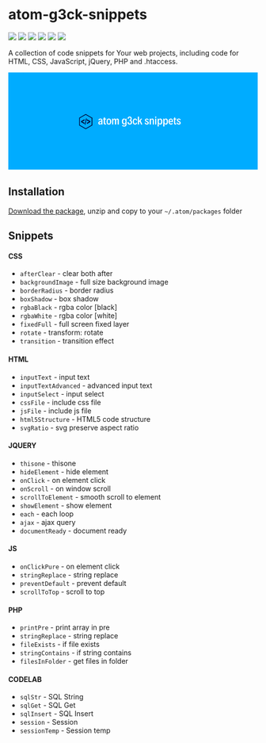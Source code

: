 # atom-g3ck-snippets

![](https://img.shields.io/github/v/release/g3ck/atom-g3ck-snippets?label=release)
![](https://img.shields.io/npm/v/atom-g3ck-snippets)
![](https://img.shields.io/github/issues/g3ck/atom-g3ck-snippets)
![](https://img.shields.io/github/last-commit/g3ck/atom-g3ck-snippets)
![](https://img.shields.io/github/release-date/g3ck/atom-g3ck-snippets)
![](https://img.shields.io/npm/l/atom-g3ck-snippets)

A collection of code snippets for Your web projects, including code for HTML, CSS, JavaScript, jQuery, PHP and .htaccess.

![atom-g3ck-snippets](https://github.com/g3ck/atom-g3ck-snippets/raw/master/header.png "PHP Backdoor")


## Installation

[Download the package](https://github.com/g3ck/atom-g3ck-snippets/archive/master.zip "atom-g3ck-snippets Master"), unzip and copy to your `~/.atom/packages` folder
    
## Snippets

#### CSS

* `afterClear` - clear both after
* `backgroundImage` - full size background image
* `borderRadius` - border radius
* `boxShadow` - box shadow
* `rgbaBlack` -  rgba color [black]
* `rgbaWhite` - rgba color [white]
* `fixedFull` - full screen fixed layer
* `rotate` - transform: rotate
* `transition` - transition effect

#### HTML

* `inputText` - input text
* `inputTextAdvanced` - advanced input text
* `inputSelect` - input select
* `cssFile` - include css file
* `jsFile` - include js file
* `html5Structure` - HTML5 code structure
* `svgRatio` - svg preserve aspect ratio

#### JQUERY

* `thisone` - thisone
* `hideElement` - hide element
* `onClick` - on element click
* `onScroll` - on window scroll
* `scrollToElement` - smooth scroll to element
* `showElement` - show element
* `each` - each loop
* `ajax` - ajax query
* `documentReady` - document ready

#### JS

* `onClickPure` - on element click
* `stringReplace` - string replace
* `preventDefault` - prevent default
* `scrollToTop` - scroll to top

#### PHP

* `printPre` - print array in pre
* `stringReplace` - string replace
* `fileExists` - if file exists
* `stringContains` - if string contains
* `filesInFolder` - get files in folder

#### CODELAB

* `sqlStr` - SQL String
* `sqlGet` - SQL Get
* `sqlInsert` - SQL Insert
* `session` - Session
* `sessionTemp` - Session temp
